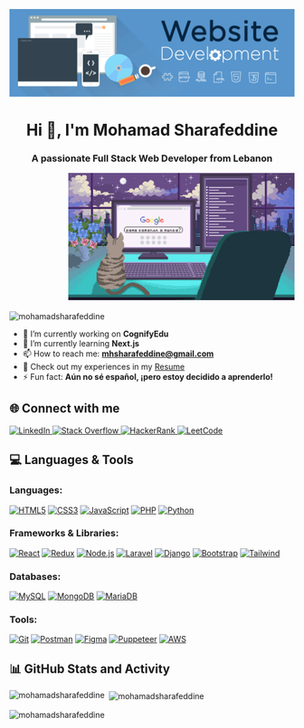 ![MasterHead](assets/Website_Development_Banner.gif)

<h1 align="center">Hi 👋, I'm Mohamad Sharafeddine</h1>
<h3 align="center">A passionate Full Stack Web Developer from Lebanon</h3>

<img align="right" alt="Coding" width="400" src="assets/Rule_The_World_Cat.gif" style="margin-bottom: 20px;">

<p align="left"> 
  <img src="https://komarev.com/ghpvc/?username=mohamadsharafeddine&label=Profile%20views&color=0e75b6&style=flat" alt="mohamadsharafeddine" /> 
</p>

- 🔭 I’m currently working on **CognifyEdu**
- 🌱 I’m currently learning **Next.js**
- 📫 How to reach me: **mhsharafeddine@gmail.com**
- 📄 Check out my experiences in my [Resume](https://drive.google.com/file/d/1-H3tsu9mRPuJ5zKzAjwHFK5o76UZuVPt/view?usp=sharing)
- ⚡ Fun fact: **Aún no sé español, ¡pero estoy decidido a aprenderlo!**

<h2 align="left">🌐 Connect with me</h2>

<p align="left">
  <a href="https://linkedin.com/in/mohamad-sharafeddine" target="blank">
    <img src="https://img.shields.io/badge/LinkedIn-0A66C2?style=for-the-badge&logo=linkedin&logoColor=white" alt="LinkedIn" />
  </a>
  <a href="https://stackoverflow.com/users/mhsharafeddine" target="blank">
    <img src="https://img.shields.io/badge/Stack_Overflow-F58025?style=for-the-badge&logo=stackoverflow&logoColor=white" alt="Stack Overflow" />
  </a>
  <a href="https://www.hackerrank.com/mhsharafeddine" target="blank">
    <img src="https://img.shields.io/badge/HackerRank-00EA64?style=for-the-badge&logo=hackerrank&logoColor=white" alt="HackerRank" />
  </a>
  <a href="https://www.leetcode.com/mhsharafeddine" target="blank">
    <img src="https://img.shields.io/badge/LeetCode-FFA116?style=for-the-badge&logo=leetcode&logoColor=white" alt="LeetCode" />
  </a>
</p>

<h2 align="left">💻 Languages & Tools</h2>

### **Languages:**

[![HTML5](https://img.shields.io/badge/HTML5-E34F26?style=for-the-badge&logo=html5&logoColor=white)](https://developer.mozilla.org/en-US/docs/Web/HTML)
[![CSS3](https://img.shields.io/badge/CSS3-1572B6?style=for-the-badge&logo=css3&logoColor=white)](https://developer.mozilla.org/en-US/docs/Web/CSS)
[![JavaScript](https://img.shields.io/badge/JavaScript-323330?style=for-the-badge&logo=javascript&logoColor=F7DF1E)](https://developer.mozilla.org/en-US/docs/Web/JavaScript)
[![PHP](https://img.shields.io/badge/PHP-777BB4?style=for-the-badge&logo=php&logoColor=white)](https://www.php.net/)
[![Python](https://img.shields.io/badge/Python-3776AB?style=for-the-badge&logo=python&logoColor=white)](https://www.python.org/)

### **Frameworks & Libraries:**

[![React](https://img.shields.io/badge/React-20232A?style=for-the-badge&logo=react&logoColor=61DAFB)](https://reactjs.org/)
[![Redux](https://img.shields.io/badge/Redux-764ABC?style=for-the-badge&logo=redux&logoColor=white)](https://redux.js.org/)
[![Node.js](https://img.shields.io/badge/Node.js-339933?style=for-the-badge&logo=nodedotjs&logoColor=white)](https://nodejs.org/)
[![Laravel](https://img.shields.io/badge/Laravel-FF2D20?style=for-the-badge&logo=laravel&logoColor=white)](https://laravel.com/)
[![Django](https://img.shields.io/badge/Django-092E20?style=for-the-badge&logo=django&logoColor=white)](https://www.djangoproject.com/)
[![Bootstrap](https://img.shields.io/badge/Bootstrap-563D7C?style=for-the-badge&logo=bootstrap&logoColor=white)](https://getbootstrap.com/)
[![Tailwind](https://img.shields.io/badge/Tailwind_CSS-06B6D4?style=for-the-badge&logo=tailwind-css&logoColor=white)](https://tailwindcss.com/)

### **Databases:**

[![MySQL](https://img.shields.io/badge/MySQL-4479A1?style=for-the-badge&logo=mysql&logoColor=white)](https://www.mysql.com/)
[![MongoDB](https://img.shields.io/badge/MongoDB-47A248?style=for-the-badge&logo=mongodb&logoColor=white)](https://www.mongodb.com/)
[![MariaDB](https://img.shields.io/badge/MariaDB-003545?style=for-the-badge&logo=mariadb&logoColor=white)](https://mariadb.org/)

### **Tools:**

[![Git](https://img.shields.io/badge/Git-F05032?style=for-the-badge&logo=git&logoColor=white)](https://git-scm.com/)
[![Postman](https://img.shields.io/badge/Postman-FF6C37?style=for-the-badge&logo=postman&logoColor=white)](https://www.postman.com/)
[![Figma](https://img.shields.io/badge/Figma-F24E1E?style=for-the-badge&logo=figma&logoColor=white)](https://www.figma.com/)
[![Puppeteer](https://img.shields.io/badge/Puppeteer-1C1E24?style=for-the-badge&logo=puppeteer&logoColor=white)](https://pptr.dev/)
[![AWS](https://img.shields.io/badge/AWS-232F3E?style=for-the-badge&logo=amazon-aws&logoColor=white)](https://aws.amazon.com/)


<h2 align="left">📊 GitHub Stats and Activity</h2>

<p>
  <img align="left" src="https://github-readme-stats.vercel.app/api/top-langs?username=mohamadsharafeddine&show_icons=true&locale=en&layout=compact&theme=transparent" alt="mohamadsharafeddine" />
</p>
<p>&nbsp;
  <img align="center" src="https://github-readme-stats.vercel.app/api?username=mohamadsharafeddine&show_icons=true&locale=en&theme=transparent" alt="mohamadsharafeddine" />
</p>
<p>
  <img align="center" src="https://github-readme-streak-stats.herokuapp.com/?user=mohamadsharafeddine&theme=transparent" alt="mohamadsharafeddine" />
</p>
